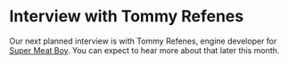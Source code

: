 # Interview with Tommy Refenes

Our next planned interview is with Tommy Refenes, engine developer for [Super Meat Boy](https://supermeatboy.com/). You can expect to hear more about that later this month.  
